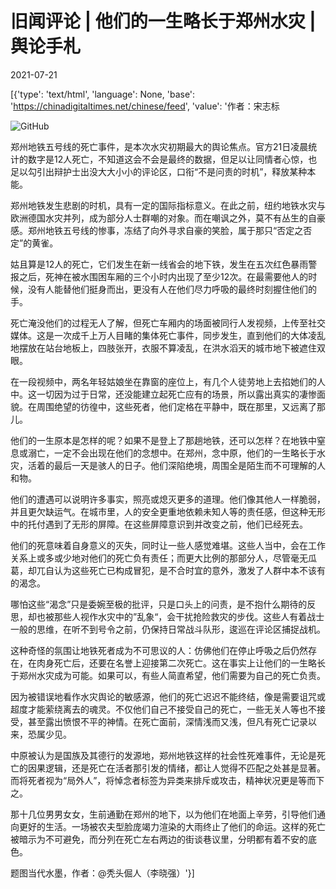 # 旧闻评论 | 他们的一生略长于郑州水灾 | 舆论手札

2021-07-21

[{'type': 'text/html', 'language': None, 'base': 'https://chinadigitaltimes.net/chinese/feed', 'value': '作者：宋志标

![GitHub](https://chinadigitaltimes.net/chinese/files/2021/07/post-668538-60f89697a9502.)

郑州地铁五号线的死亡事件，是本次水灾初期最大的舆论焦点。官方21日凌晨统计的数字是12人死亡，不知道这会不会是最终的数据，但足以让同情者心惊，也足以勾引出辩护士出没大大小小的评论区，口衔“不是问责的时机”，释放某种本能。

郑州地铁发生悲剧的时机，具有一定的国际指标意义。在此之前，纽约地铁水灾与欧洲德国水灾并列，成为部分人士群嘲的对象。而在嘲讽之外，莫不有丛生的自豪感。郑州地铁五号线的惨事，冻结了向外寻求自豪的笑脸，属于那只“否定之否定”的黄雀。

姑且算是12人的死亡，它们发生在新一线省会的地下铁，发生在五次红色暴雨警报之后，死神在被水围困车厢的三个小时内出现了至少12次。在最需要他人的时候，没有人能替他们挺身而出，更没有人在他们尽力呼吸的最终时刻握住他们的手。

死亡淹没他们的过程无人了解，但死亡车厢内的场面被同行人发视频，上传至社交媒体。这是一次成千上万人目睹的集体死亡事件，同步发生，直到他们的大体凌乱地摆放在站台地板上，四肢张开，衣服不算凌乱，在洪水滔天的城市地下被遮住双眼。

在一段视频中，两名年轻姑娘坐在靠窗的座位上，有几个人徒劳地上去掐她们的人中。这一切因为过于日常，还没能建立起死亡应有的场景，所以露出真实的凄惨面貌。在周围绝望的彷徨中，这些死者，他们定格在平静中，既在那里，又远离了那儿。

他们的一生原本是怎样的呢？如果不是登上了那趟地铁，还可以怎样？在地铁中窒息或溺亡，一定不会出现在他们的念想中。在郑州，念中原，他们的一生略长于水灾，活着的最后一天是骇人的日子。他们深陷绝境，周围全是陌生而不可理解的人和物。

他们的遭遇可以说明许多事实，照亮或熄灭更多的道理。他们像其他人一样脆弱，并且更欠缺运气。在城市里，人的安全更重地依赖未知人等的责任感，但这种无形中的托付遇到了无形的屏障。在这些屏障意识到并改变之前，他们已经死去。

他们的死意味着自身意义的灭失，同时让一些人感觉难堪。这些人当中，会在工作关系上或多或少地对他们的死亡负有责任；而更大比例的那部分人，尽管毫无瓜葛，却兀自认为这些死亡已构成冒犯，是不合时宜的意外，激发了人群中本不该有的渴念。

哪怕这些“渴念”只是委婉至极的批评，只是口头上的问责，是不抱什么期待的反思，却也被那些人视作水灾中的”乱象“，会干扰抢险救灾的步伐。这些人有着战士一般的思维，在听不到号令之前，仍保持日常战斗队形，逡巡在评论区捕捉战机。

这种奇怪的氛围让地铁死者成为不可思议的人：仿佛他们在停止呼吸之后仍然存在，在肉身死亡后，还要在名誉上迎接第二次死亡。这在事实上让他们的一生略长于郑州水灾成为可能。如果可以，有些人简直希望，他们需要为自己的死亡负责。

因为被错误地看作水灾舆论的敏感源，他们的死亡迟迟不能终结，像是需要诅咒或超度才能萦绕离去的魂灵。不仅他们自己不接受自己的死亡，一些无关人等也不接受，甚至露出愤恨不平的神情。在死亡面前，深情浅而又浅，但凡有死亡记录以来，恐属少见。

中原被认为是国族及其德行的发源地，郑州地铁这样的社会性死难事件，无论是死亡的因果逻辑，还是死亡在活者那引发的情绪，都让人觉得不匹配之处甚是显著。而将死者视为“局外人”，将悼念者标签为异类来排斥或攻击，精神状况更是等而下之。

那十几位男男女女，生前通勤在郑州的地下，以为他们在地面上辛劳，引导他们通向更好的生活。一场被农夫型脸庞竭力渲染的大雨终止了他们的命运。这样的死亡被暗示为不可避免，而分列在死亡左右两边的街谈巷议里，分明都有着不安的底色。

题图当代水墨，作者：@秃头倔人（李晓强）'}]